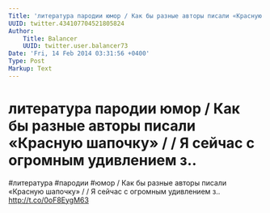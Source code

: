 ```yaml
---
Title: 'литература пародии юмор / Как бы разные авторы писали «Красную шапочку» /  / Я сейчас с огромным удивлением з..'
UUID: twitter.434107704521805824
Author:
    Title: Balancer
    UUID: twitter.user.balancer73
Date: 'Fri, 14 Feb 2014 03:31:56 +0400'
Type: Post
Markup: Text
---
```


# литература пародии юмор / Как бы разные авторы писали «Красную шапочку» /  / Я сейчас с огромным удивлением з..

#литература #пародии #юмор / Как бы разные авторы писали
«Красную шапочку» /  / Я сейчас с огромным удивлением з..
http://t.co/0oF8EygM63